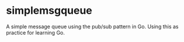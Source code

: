 # simplemsgqueue
A simple message queue using the pub/sub pattern in Go. Using this as practice for learning Go.
